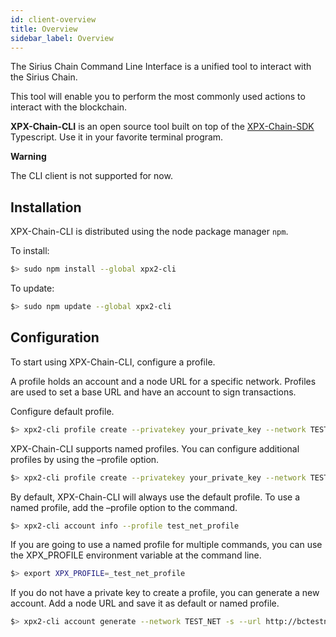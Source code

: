 ```yaml
---
id: client-overview
title: Overview
sidebar_label: Overview
---
```

The Sirius Chain Command Line Interface is a unified tool to interact with the Sirius Chain.

This tool will enable you to perform the most commonly used actions to interact with the blockchain.

**XPX-Chain-CLI** is an open source tool built on top of the [XPX-Chain-SDK](../sdks/overview.md) Typescript. Use it in your favorite terminal program.

<div class="info">

**Warning**

The CLI client is not supported for now.

</div>

## Installation

XPX-Chain-CLI is distributed using the node package manager `npm`.

To install:

```bash
$> sudo npm install --global xpx2-cli
```

To update:

```bash
$> sudo npm update --global xpx2-cli
```

## Configuration

To start using XPX-Chain-CLI, configure a profile.

A profile holds an account and a node URL for a specific network. Profiles are used to set a base URL and have an account to sign transactions.

Configure default profile.

```bash
$> xpx2-cli profile create --privatekey your_private_key --network TEST_NET --url http://bctestnet1.brimstone.xpxsirius.io:3000
```

XPX-Chain-CLI supports named profiles. You can configure additional profiles by using the –profile option.

```bash
$> xpx2-cli profile create --privatekey your_private_key --network TEST_NET --url http://bctestnet1.brimstone.xpxsirius.io:3000 --profile test_net_profile
```

By default, XPX-Chain-CLI will always use the default profile. To use a named profile, add the –profile option to the command.
```bash
$> xpx2-cli account info --profile test_net_profile
```

If you are going to use a named profile for multiple commands, you can use the XPX_PROFILE environment variable at the command line.

```bash
$> export XPX_PROFILE=_test_net_profile
```

If you do not have a private key to create a profile, you can generate a new account. Add a node URL and save it as default or named profile.

```bash
$> xpx2-cli account generate --network TEST_NET -s --url http://bctestnet1.brimstone.xpxsirius.io:3000 --profile test_net_profile
```